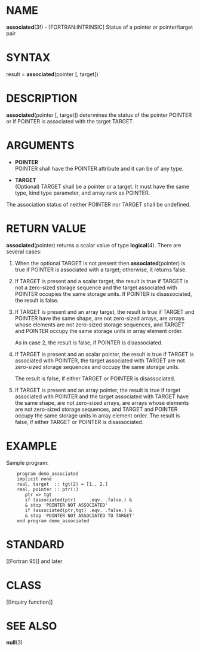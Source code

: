 # NAME

**associated**(3f) - \[FORTRAN:INTRINSIC\] Status of a pointer or
pointer/target pair

# SYNTAX

result = **associated**(pointer \[, target\])

# DESCRIPTION

**associated**(pointer \[, target\]) determines the status of the
pointer POINTER or if POINTER is associated with the target TARGET.

# ARGUMENTS

  - **POINTER**  
    POINTER shall have the POINTER attribute and it can be of any type.

  - **TARGET**  
    (Optional) TARGET shall be a pointer or a target. It must have the
    same type, kind type parameter, and array rank as POINTER.

The association status of neither POINTER nor TARGET shall be undefined.

# RETURN VALUE

**associated**(pointer) returns a scalar value of type **logical**(4).
There are several cases:

1.  When the optional TARGET is not present then **associated**(pointer)
    is true if POINTER is associated with a target; otherwise, it
    returns false.

2.  If TARGET is present and a scalar target, the result is true if
    TARGET is not a zero-sized storage sequence and the target
    associated with POINTER occupies the same storage units. If POINTER
    is disassociated, the result is false.

3.  If TARGET is present and an array target, the result is true if
    TARGET and POINTER have the same shape, are not zero-sized arrays,
    are arrays whose elements are not zero-sized storage sequences, and
    TARGET and POINTER occupy the same storage units in array element
    order.
    
    As in case 2, the result is false, if POINTER is disassociated.

4.  If TARGET is present and an scalar pointer, the result is true if
    TARGET is associated with POINTER, the target associated with TARGET
    are not zero-sized storage sequences and occupy the same storage
    units.
    
    The result is false, if either TARGET or POINTER is disassociated.

5.  If TARGET is present and an array pointer, the result is true if
    target associated with POINTER and the target associated with TARGET
    have the same shape, are not zero-sized arrays, are arrays whose
    elements are not zero-sized storage sequences, and TARGET and
    POINTER occupy the same storage units in array element order. The
    result is false, if either TARGET or POINTER is disassociated.

# EXAMPLE

Sample program:

``` 
    program demo_associated
    implicit none
    real, target  :: tgt(2) = [1., 2.]
    real, pointer :: ptr(:)
       ptr => tgt
       if (associated(ptr)     .eqv. .false.) &
       & stop 'POINTER NOT ASSOCIATED'
       if (associated(ptr,tgt) .eqv. .false.) &
       & stop 'POINTER NOT ASSOCIATED TO TARGET'
    end program demo_associated
```

# STANDARD

\[\[Fortran 95\]\] and later

# CLASS

\[\[Inquiry function\]\]

# SEE ALSO

**null**(3)
